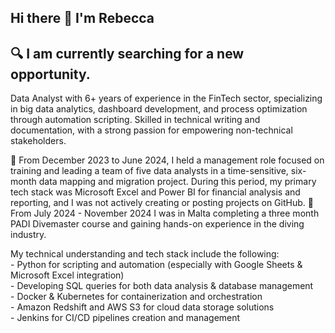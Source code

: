 ## Hi there 👋 I'm Rebecca

## 🔍 I am currently searching for a new opportunity.

Data Analyst with 6+ years of experience in the FinTech sector, specializing in big data analytics, dashboard development, and process optimization through
automation scripting. Skilled in technical writing and documentation, with a strong passion for empowering non-technical stakeholders.

📅 From December 2023 to June 2024, I held a management role focused on training and leading a team of five data analysts in a time-sensitive, six-month data mapping and migration project. During this period, my primary tech stack was Microsoft Excel and Power BI for financial analysis and reporting, and I was not actively creating or posting projects on GitHub. 
🤿 From July 2024 - November 2024 I was in Malta completing a three month PADI Divemaster course and gaining hands-on experience in the diving industry. 

My technical understanding and tech stack include the following:  
    - Python for scripting and automation (especially with Google Sheets & Microsoft Excel integration)  
    - Developing SQL queries for both data analysis & database management  
    - Docker & Kubernetes for containerization and orchestration  
    - Amazon Redshift and AWS S3 for cloud data storage solutions  
    - Jenkins for CI/CD pipelines creation and management  

  
